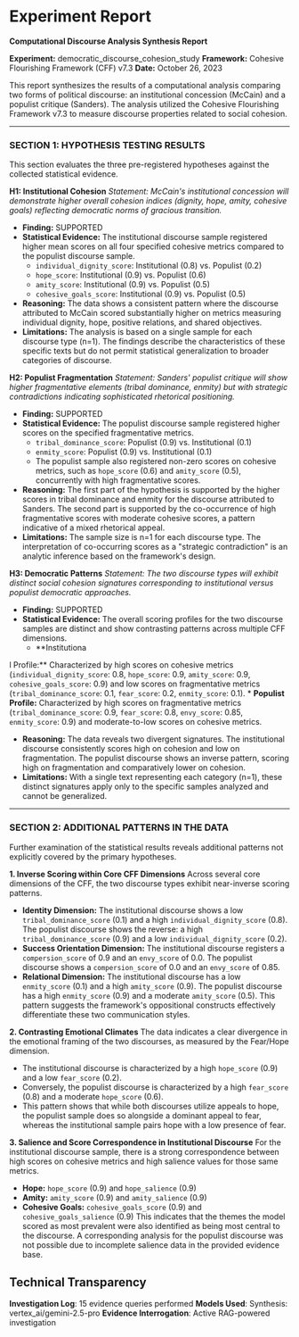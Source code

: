 # Experiment Report

**Computational Discourse Analysis Synthesis Report**

**Experiment:** democratic_discourse_cohesion_study
**Framework:** Cohesive Flourishing Framework (CFF) v7.3
**Date:** October 26, 2023

This report synthesizes the results of a computational analysis comparing two forms of political discourse: an institutional concession (McCain) and a populist critique (Sanders). The analysis utilized the Cohesive Flourishing Framework v7.3 to measure discourse properties related to social cohesion.

---

### **SECTION 1: HYPOTHESIS TESTING RESULTS**

This section evaluates the three pre-registered hypotheses against the collected statistical evidence.

**H1: Institutional Cohesion**
*Statement: McCain's institutional concession will demonstrate higher overall cohesion indices (dignity, hope, amity, cohesive goals) reflecting democratic norms of gracious transition.*

*   **Finding:** SUPPORTED
*   **Statistical Evidence:** The institutional discourse sample registered higher mean scores on all four specified cohesive metrics compared to the populist discourse sample.
    *   `individual_dignity_score`: Institutional (0.8) vs. Populist (0.2)
    *   `hope_score`: Institutional (0.9) vs. Populist (0.6)
    *   `amity_score`: Institutional (0.9) vs. Populist (0.5)
    *   `cohesive_goals_score`: Institutional (0.9) vs. Populist (0.5)
*   **Reasoning:** The data shows a consistent pattern where the discourse attributed to McCain scored substantially higher on metrics measuring individual dignity, hope, positive relations, and shared objectives.
*   **Limitations:** The analysis is based on a single sample for each discourse type (n=1). The findings describe the characteristics of these specific texts but do not permit statistical generalization to broader categories of discourse.

**H2: Populist Fragmentation**
*Statement: Sanders' populist critique will show higher fragmentative elements (tribal dominance, enmity) but with strategic contradictions indicating sophisticated rhetorical positioning.*

*   **Finding:** SUPPORTED
*   **Statistical Evidence:** The populist discourse sample registered higher scores on the specified fragmentative metrics.
    *   `tribal_dominance_score`: Populist (0.9) vs. Institutional (0.1)
    *   `enmity_score`: Populist (0.9) vs. Institutional (0.1)
    *   The populist sample also registered non-zero scores on cohesive metrics, such as `hope_score` (0.6) and `amity_score` (0.5), concurrently with high fragmentative scores.
*   **Reasoning:** The first part of the hypothesis is supported by the higher scores in tribal dominance and enmity for the discourse attributed to Sanders. The second part is supported by the co-occurrence of high fragmentative scores with moderate cohesive scores, a pattern indicative of a mixed rhetorical appeal.
*   **Limitations:** The sample size is n=1 for each discourse type. The interpretation of co-occurring scores as a "strategic contradiction" is an analytic inference based on the framework's design.

**H3: Democratic Patterns**
*Statement: The two discourse types will exhibit distinct social cohesion signatures corresponding to institutional versus populist democratic approaches.*

*   **Finding:** SUPPORTED
*   **Statistical Evidence:** The overall scoring profiles for the two discourse samples are distinct and show contrasting patterns across multiple CFF dimensions.
    *   **Institutiona

l Profile:** Characterized by high scores on cohesive metrics (`individual_dignity_score`: 0.8, `hope_score`: 0.9, `amity_score`: 0.9, `cohesive_goals_score`: 0.9) and low scores on fragmentative metrics (`tribal_dominance_score`: 0.1, `fear_score`: 0.2, `enmity_score`: 0.1).
    *   **Populist Profile:** Characterized by high scores on fragmentative metrics (`tribal_dominance_score`: 0.9, `fear_score`: 0.8, `envy_score`: 0.85, `enmity_score`: 0.9) and moderate-to-low scores on cohesive metrics.
*   **Reasoning:** The data reveals two divergent signatures. The institutional discourse consistently scores high on cohesion and low on fragmentation. The populist discourse shows an inverse pattern, scoring high on fragmentation and comparatively lower on cohesion.
*   **Limitations:** With a single text representing each category (n=1), these distinct signatures apply only to the specific samples analyzed and cannot be generalized.

---

### **SECTION 2: ADDITIONAL PATTERNS IN THE DATA**

Further examination of the statistical results reveals additional patterns not explicitly covered by the primary hypotheses.

**1. Inverse Scoring within Core CFF Dimensions**
Across several core dimensions of the CFF, the two discourse types exhibit near-inverse scoring patterns.
*   **Identity Dimension:** The institutional discourse shows a low `tribal_dominance_score` (0.1) and a high `individual_dignity_score` (0.8). The populist discourse shows the reverse: a high `tribal_dominance_score` (0.9) and a low `individual_dignity_score` (0.2).
*   **Success Orientation Dimension:** The institutional discourse registers a `compersion_score` of 0.9 and an `envy_score` of 0.0. The populist discourse shows a `compersion_score` of 0.0 and an `envy_score` of 0.85.
*   **Relational Dimension:** The institutional discourse has a low `enmity_score` (0.1) and a high `amity_score` (0.9). The populist discourse has a high `enmity_score` (0.9) and a moderate `amity_score` (0.5). This pattern suggests the framework's oppositional constructs effectively differentiate these two communication styles.

**2. Contrasting Emotional Climates**
The data indicates a clear divergence in the emotional framing of the two discourses, as measured by the Fear/Hope dimension.
*   The institutional discourse is characterized by a high `hope_score` (0.9) and a low `fear_score` (0.2).
*   Conversely, the populist discourse is characterized by a high `fear_score` (0.8) and a moderate `hope_score` (0.6).
*   This pattern shows that while both discourses utilize appeals to hope, the populist sample does so alongside a dominant appeal to fear, whereas the institutional sample pairs hope with a low presence of fear.

**3. Salience and Score Correspondence in Institutional Discourse**
For the institutional discourse sample, there is a strong correspondence between high scores on cohesive metrics and high salience values for those same metrics.
*   **Hope:** `hope_score` (0.9) and `hope_salience` (0.9)
*   **Amity:** `amity_score` (0.9) and `amity_salience` (0.9)
*   **Cohesive Goals:** `cohesive_goals_score` (0.9) and `cohesive_goals_salience` (0.9)
This indicates that the themes the model scored as most prevalent were also identified as being most central to the discourse. A corresponding analysis for the populist discourse was not possible due to incomplete salience data in the provided evidence base.

## Technical Transparency
**Investigation Log**: 15 evidence queries performed
**Models Used**: Synthesis: vertex_ai/gemini-2.5-pro
**Evidence Interrogation**: Active RAG-powered investigation
